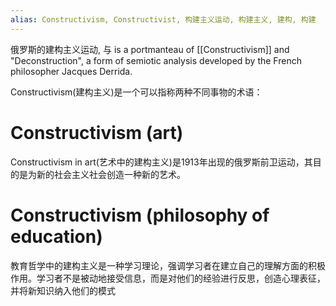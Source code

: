 ```yaml
---
alias: Constructivism, Constructivist, 构建主义运动, 构建主义, 建构, 构建
---
```


俄罗斯的建构主义运动, 与
is a portmanteau of [[Constructivism]] and "Deconstruction", a form of semiotic analysis developed by the French philosopher Jacques Derrida.

Constructivism(建构主义)是一个可以指称两种不同事物的术语：

# Constructivism (art)
Constructivism in art(艺术中的建构主义)是1913年出现的俄罗斯前卫运动，其目的是为新的社会主义社会创造一种新的艺术。

# Constructivism (philosophy of education)
教育哲学中的建构主义是一种学习理论，强调学习者在建立自己的理解方面的积极作用。学习者不是被动地接受信息，而是对他们的经验进行反思，创造心理表征，并将新知识纳入他们的模式